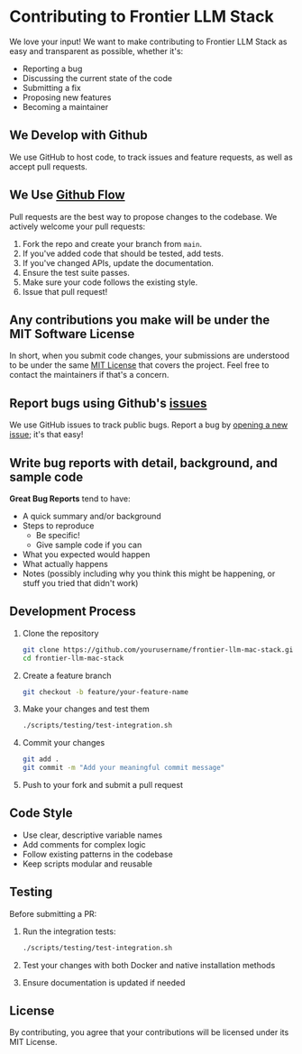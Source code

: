 # Contributing to Frontier LLM Stack

We love your input! We want to make contributing to Frontier LLM Stack as easy and transparent as possible, whether it's:

- Reporting a bug
- Discussing the current state of the code
- Submitting a fix
- Proposing new features
- Becoming a maintainer

## We Develop with Github

We use GitHub to host code, to track issues and feature requests, as well as accept pull requests.

## We Use [Github Flow](https://guides.github.com/introduction/flow/index.html)

Pull requests are the best way to propose changes to the codebase. We actively welcome your pull requests:

1. Fork the repo and create your branch from `main`.
2. If you've added code that should be tested, add tests.
3. If you've changed APIs, update the documentation.
4. Ensure the test suite passes.
5. Make sure your code follows the existing style.
6. Issue that pull request!

## Any contributions you make will be under the MIT Software License

In short, when you submit code changes, your submissions are understood to be under the same [MIT License](LICENSE) that covers the project. Feel free to contact the maintainers if that's a concern.

## Report bugs using Github's [issues](https://github.com/yourusername/frontier-llm-mac-stack/issues)

We use GitHub issues to track public bugs. Report a bug by [opening a new issue](https://github.com/yourusername/frontier-llm-mac-stack/issues/new); it's that easy!

## Write bug reports with detail, background, and sample code

**Great Bug Reports** tend to have:

- A quick summary and/or background
- Steps to reproduce
  - Be specific!
  - Give sample code if you can
- What you expected would happen
- What actually happens
- Notes (possibly including why you think this might be happening, or stuff you tried that didn't work)

## Development Process

1. Clone the repository
   ```bash
   git clone https://github.com/yourusername/frontier-llm-mac-stack.git
   cd frontier-llm-mac-stack
   ```

2. Create a feature branch
   ```bash
   git checkout -b feature/your-feature-name
   ```

3. Make your changes and test them
   ```bash
   ./scripts/testing/test-integration.sh
   ```

4. Commit your changes
   ```bash
   git add .
   git commit -m "Add your meaningful commit message"
   ```

5. Push to your fork and submit a pull request

## Code Style

- Use clear, descriptive variable names
- Add comments for complex logic
- Follow existing patterns in the codebase
- Keep scripts modular and reusable

## Testing

Before submitting a PR:

1. Run the integration tests:
   ```bash
   ./scripts/testing/test-integration.sh
   ```

2. Test your changes with both Docker and native installation methods

3. Ensure documentation is updated if needed

## License

By contributing, you agree that your contributions will be licensed under its MIT License.